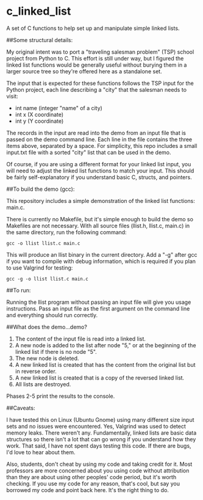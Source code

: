 # c_linked_list
A set of C functions to help set up and manipulate simple linked lists.

##Some structural details:

My original intent was to port a "traveling salesman problem" (TSP) school
project from Python to C. This effort is still under way, but I figured
the linked list functions would be generally useful without burying them
in a larger source tree so they're offered here as a standalone set.

The input that is expected for these functions follows the TSP input for
the Python project, each line describing a "city" that the salesman needs
to visit:

- int name (integer "name" of a city)
- int x    (X coordinate)
- int y    (Y coordinate)

The records in the input are read into the demo from an input file that is
passed on the demo command line. Each line in the file contains the three
items above, separated by a space. For simplicity, this repo includes a
small input.txt file with a sorted "city" list that can be used in the
demo.

Of course, if you are using a different format for your linked list input,
you will need to adjust the linked list functions to match your input.
This should be fairly self-explanatory if you understand basic C, structs,
and pointers.

##To build the demo (gcc):

This repository includes a simple demonstration of the linked list
functions: main.c. 

There is currently no Makefile, but it's simple enough to build the demo
so Makefiles are not necessary. With all source files (llist.h, llist.c,
main.c) in the same directory, run the following command:

``` gcc -o llist llist.c main.c ```

This will produce an llist binary in the current directory. Add a "-g"
after gcc if you want to compile with debug information, which is required
if you plan to use Valgrind for testing:

``` gcc -g -o llist llist.c main.c ```

##To run:

Running the llist program without passing an input file will give you
usage instructions. Pass an input file as the first argument on the
command line and everything should run correctly.

##What does the demo...demo?

1. The content of the input file is read into a linked list.  
2. A new node is added to the list after node "5," or at the beginning of the
linked list if there is no node "5".  
3. The new node is deleted.  
4. A new linked list is created that has the content from the original list but
in reverse order.  
5. A new linked list is created that is a copy of the reversed linked list.  
6. All lists are destroyed.

Phases 2-5 print the results to the console.

##Caveats:

I have tested this on Linux (Ubuntu Gnome) using many different size input
sets and no issues were encountered. Yes, Valgrind was used to detect
memory leaks. There weren't any. Fundamentally, linked lists are basic
data structures so there isn't a lot that can go wrong if you understand
how they work. That said, I have not spent days testing this code. If
there are bugs, I'd love to hear about them.

Also, students, don't cheat by using my code and taking credit for it.
Most professors are more concerned about you using code without
attribution than they are about using other peoples' code period, but it's
worth checking. If you use my code for any reason, that's cool, but say
you borrowed my code and point back here. It's the right thing to do.
